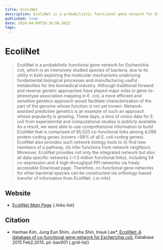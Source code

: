 ```yaml
---
title: EcoliNet
description: EcoliNet is a probabilistic functional gene network for Escherichia coli.
published: true
date: 2020-04-09T19:16:56.562Z
tags: 
---
```


# EcoliNet

> EcoliNet is a probabilistic functional gene network for Escherichia coli, which is an intensively studied species of bacteria, due to its utility in both exploring the molecular mechanisms underlying fundamental biological processes and manufacturing useful metabolites for the biomedical industry. 
&NewLine;
Although traditional forward and reverse genetic approaches have played major roles in gene-to-phenotype association mapping in E. coli, a more efficient and sensitive genetics approach would facilitate characterization of the part of the genome whose function is not yet known. Network-assisted predictive genetics is an example of such an approach whose popularity is growing. These days, a tons of omics data for E. coli from experiemntal and computational studies is publicly available. As a result, we were able to use comprehensive information to build EcoliNet that is comprised of 95,520 co-functional links among 4,099 protein coding genes (covers ~99% of all E. coli coding genes).
EcoliNet also provides such network biology tools to (i) find new members of a pathway, (ii) infer functions from network neighbors.
&NewLine;
Moreover, EcoliNet provides not only the integrated network but also all data specific networks (~1.3 million functional links), including 54 co-expression and 4 high-throughput PPI networks via freely accessible Download page. Therefore, co-functional gene networks for other bacterial species can be constructed via orthology-based transfer of information from EcoliNet.
{.is-info}

## Website

- [EcoliNet *Main Page*](https://www.inetbio.org/ecolinet/)
{.links-list}

## Citation

- Hanhae Kim, Jung Eun Shim, Junha Shin, Insuk Lee*, [EcoliNet: A database of co-functional gene network for Escherichia coli.](https://www.ncbi.nlm.nih.gov/pubmed/25650278) Database 2015 Feb2;2015. pii: bav001 
{.grid-list}